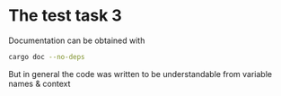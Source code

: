# The test task 3
Documentation can be obtained with
```bash
cargo doc --no-deps
```
But in general the code was written to be understandable from variable names & context